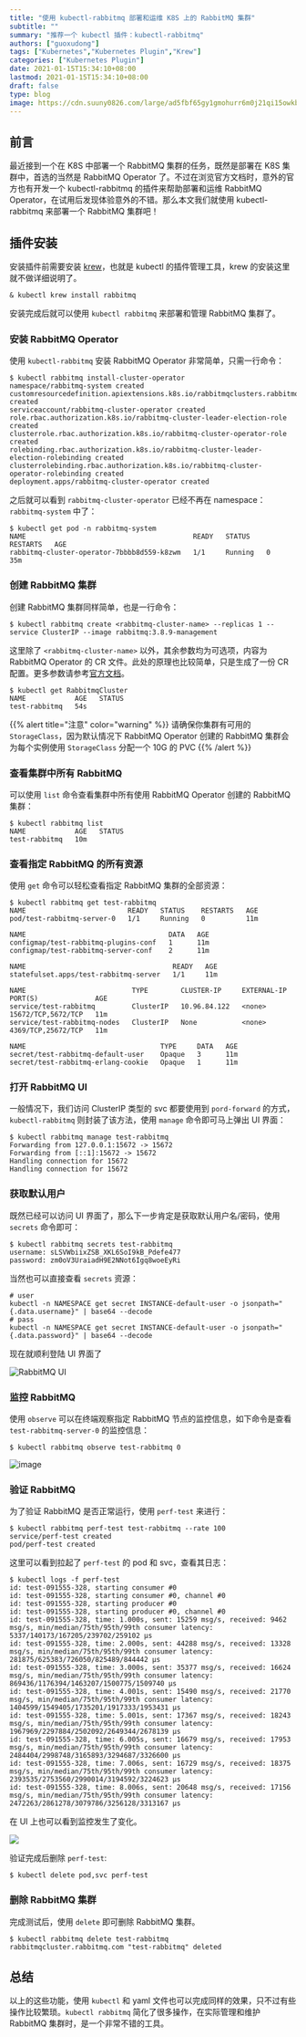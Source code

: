 ```yaml
---
title: "使用 kubectl-rabbitmq 部署和运维 K8S 上的 RabbitMQ 集群"
subtitle: ""
summary: "推荐一个 kubectl 插件：kubectl-rabbitmq"
authors: ["guoxudong"]
tags: ["Kubernetes","Kubernetes Plugin","Krew"]
categories: ["Kubernetes Plugin"]
date: 2021-01-15T15:34:10+08:00
lastmod: 2021-01-15T15:34:10+08:00
draft: false
type: blog
image: https://cdn.suuny0826.com/large/ad5fbf65gy1gmohurr6m0j21qi15owkb.jpg
---
```

## 前言

最近接到一个在 K8S 中部署一个 RabbitMQ 集群的任务，既然是部署在 K8S 集群中，首选的当然是 RabbitMQ Operator 了。不过在浏览官方文档时，意外的官方也有开发一个 kubectl-rabbitmq 的插件来帮助部署和运维 RabbitMQ Operator，在试用后发现体验意外的不错。那么本文我们就使用 kubectl-rabbitmq 来部署一个 RabbitMQ 集群吧！

## 插件安装

安装插件前需要安装 [krew](https://krew.sigs.k8s.io/)，也就是 kubectl 的插件管理工具，krew 的安装这里就不做详细说明了。

```shell
& kubectl krew install rabbitmq
```

安装完成后就可以使用 `kubectl rabbitmq` 来部署和管理 RabbitMQ 集群了。


### 安装 RabbitMQ Operator

使用 `kubectl-rabbitmq` 安装 RabbitMQ Operator 非常简单，只需一行命令：

```shell
$ kubectl rabbitmq install-cluster-operator
namespace/rabbitmq-system created
customresourcedefinition.apiextensions.k8s.io/rabbitmqclusters.rabbitmq.com created
serviceaccount/rabbitmq-cluster-operator created
role.rbac.authorization.k8s.io/rabbitmq-cluster-leader-election-role created
clusterrole.rbac.authorization.k8s.io/rabbitmq-cluster-operator-role created
rolebinding.rbac.authorization.k8s.io/rabbitmq-cluster-leader-election-rolebinding created
clusterrolebinding.rbac.authorization.k8s.io/rabbitmq-cluster-operator-rolebinding created
deployment.apps/rabbitmq-cluster-operator created
```

之后就可以看到 `rabbitmq-cluster-operator` 已经不再在 namespace： `rabbitmq-system` 中了：

```shell
$ kubectl get pod -n rabbitmq-system
NAME                                         READY   STATUS    RESTARTS   AGE
rabbitmq-cluster-operator-7bbbb8d559-k8zwm   1/1     Running   0          35m
```

### 创建 RabbitMQ 集群

创建 RabbitMQ 集群同样简单，也是一行命令：

```shell
$ kubectl rabbitmq create <rabbitmq-cluster-name> --replicas 1 --service ClusterIP --image rabbitmq:3.8.9-management
```

这里除了 `<rabbitmq-cluster-name>` 以外，其余参数均为可选项，内容为 RabbitMQ Operator 的 CR 文件。此处的原理也比较简单，只是生成了一份 CR 配置。更多参数请参考[官方文档](https://www.rabbitmq.com/kubernetes/operator/using-operator.html)。

```shell
$ kubectl get RabbitmqCluster
NAME            AGE   STATUS
test-rabbitmq   54s
```

{{% alert title="注意" color="warning" %}}
请确保你集群有可用的 `StorageClass`，因为默认情况下 RabbitMQ Operator 创建的 RabbitMQ 集群会为每个实例使用 `StorageClass` 分配一个 10G 的 PVC
{{% /alert %}}

### 查看集群中所有 RabbitMQ

可以使用 `list` 命令查看集群中所有使用 RabbitMQ Operator 创建的 RabbitMQ 集群：

```shell
$ kubectl rabbitmq list
NAME            AGE   STATUS
test-rabbitmq   10m
```

### 查看指定 RabbitMQ 的所有资源

使用 `get` 命令可以轻松查看指定 RabbitMQ 集群的全部资源：

```shell
$ kubectl rabbitmq get test-rabbitmq
NAME                         READY   STATUS    RESTARTS   AGE
pod/test-rabbitmq-server-0   1/1     Running   0          11m

NAME                                   DATA   AGE
configmap/test-rabbitmq-plugins-conf   1      11m
configmap/test-rabbitmq-server-conf    2      11m

NAME                                    READY   AGE
statefulset.apps/test-rabbitmq-server   1/1     11m

NAME                          TYPE        CLUSTER-IP     EXTERNAL-IP   PORT(S)              AGE
service/test-rabbitmq         ClusterIP   10.96.84.122   <none>        15672/TCP,5672/TCP   11m
service/test-rabbitmq-nodes   ClusterIP   None           <none>        4369/TCP,25672/TCP   11m

NAME                                 TYPE     DATA   AGE
secret/test-rabbitmq-default-user    Opaque   3      11m
secret/test-rabbitmq-erlang-cookie   Opaque   1      11m
```

### 打开 RabbitMQ UI

一般情况下，我们访问 ClusterIP 类型的 svc 都要使用到 `pord-forward` 的方式，`kubectl-rabbitmq` 则封装了该方法，使用 `manage` 命令即可马上弹出 UI 界面：

```shell
$ kubectl rabbitmq manage test-rabbitmq
Forwarding from 127.0.0.1:15672 -> 15672
Forwarding from [::1]:15672 -> 15672
Handling connection for 15672
Handling connection for 15672
```

### 获取默认用户

既然已经可以访问 UI 界面了，那么下一步肯定是获取默认用户名/密码，使用 `secrets` 命令即可：

```shell
$ kubectl rabbitmq secrets test-rabbitmq
username: sLSVWbiixZSB_XKL6SoI9kB_Pdefe477
password: zm0oV3UraiadH9E2NNot6Igq8woeEyRi
```

当然也可以直接查看 `secrets` 资源：

```shell
# user
kubectl -n NAMESPACE get secret INSTANCE-default-user -o jsonpath="{.data.username}" | base64 --decode
# pass
kubectl -n NAMESPACE get secret INSTANCE-default-user -o jsonpath="{.data.password}" | base64 --decode
```

现在就顺利登陆 UI 界面了

![RabbitMQ UI](https://cdn.suuny0826.com/large/ad5fbf65gy1gmoh3scl4pj23ra1aidox.jpg)


### 监控 RabbitMQ

使用 `observe` 可以在终端观察指定 RabbitMQ 节点的监控信息，如下命令是查看 `test-rabbitmq-server-0` 的监控信息：

```shell
$ kubectl rabbitmq observe test-rabbitmq 0
```

![image](https://cdn.suuny0826.com/large/ad5fbf65gy1gmoh8s8qe0j21rc1a87lq.jpg)

### 验证 RabbitMQ

为了验证 RabbitMQ 是否正常运行，使用 `perf-test` 来进行：

```shell
$ kubectl rabbitmq perf-test test-rabbitmq --rate 100
service/perf-test created
pod/perf-test created
```

这里可以看到拉起了 `perf-test` 的 pod 和 svc，查看其日志：

```shell
$ kubectl logs -f perf-test
id: test-091555-328, starting consumer #0
id: test-091555-328, starting consumer #0, channel #0
id: test-091555-328, starting producer #0
id: test-091555-328, starting producer #0, channel #0
id: test-091555-328, time: 1.000s, sent: 15259 msg/s, received: 9462 msg/s, min/median/75th/95th/99th consumer latency: 5337/140173/167205/239702/259102 µs
id: test-091555-328, time: 2.000s, sent: 44288 msg/s, received: 13328 msg/s, min/median/75th/95th/99th consumer latency: 281875/625383/726050/825489/844442 µs
id: test-091555-328, time: 3.000s, sent: 35377 msg/s, received: 16624 msg/s, min/median/75th/95th/99th consumer latency: 869436/1176394/1463207/1500775/1509740 µs
id: test-091555-328, time: 4.001s, sent: 15490 msg/s, received: 21770 msg/s, min/median/75th/95th/99th consumer latency: 1404599/1549405/1735201/1917333/1953431 µs
id: test-091555-328, time: 5.001s, sent: 17367 msg/s, received: 18243 msg/s, min/median/75th/95th/99th consumer latency: 1967969/2297884/2502092/2649344/2678139 µs
id: test-091555-328, time: 6.005s, sent: 16679 msg/s, received: 17953 msg/s, min/median/75th/95th/99th consumer latency: 2484404/2998748/3165893/3294687/3326600 µs
id: test-091555-328, time: 7.006s, sent: 16729 msg/s, received: 18375 msg/s, min/median/75th/95th/99th consumer latency: 2393535/2753560/2990014/3194592/3224623 µs
id: test-091555-328, time: 8.006s, sent: 20648 msg/s, received: 17156 msg/s, min/median/75th/95th/99th consumer latency: 2472263/2861278/3079786/3256128/3313167 µs

```

在 UI 上也可以看到监控发生了变化。

![](https://cdn.suuny0826.com/large/ad5fbf65gy1gmohfwtciuj23p21g8qfb.jpg)

验证完成后删除 `perf-test`:

```shell
$ kubectl delete pod,svc perf-test
```

### 删除 RabbitMQ 集群

完成测试后，使用 `delete` 即可删除 RabbitMQ 集群。

```shell
$ kubectl rabbitmq delete test-rabbitmq
rabbitmqcluster.rabbitmq.com "test-rabbitmq" deleted
```

## 总结

以上的这些功能，使用 `kubectl` 和 yaml 文件也可以完成同样的效果，只不过有些操作比较繁琐。`kubectl rabbitmq` 简化了很多操作，在实际管理和维护 RabbitMQ 集群时，是一个非常不错的工具。

